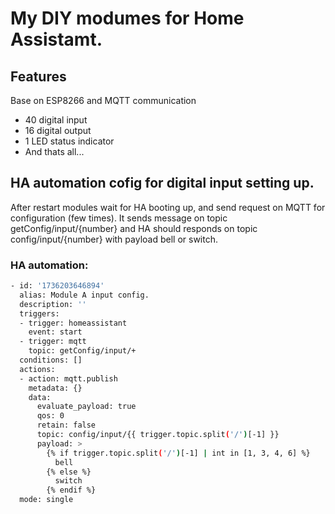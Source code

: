 # My DIY modumes for Home Assistamt. 
## Features

Base on ESP8266 and MQTT communication
- 40 digital input
- 16 digital output
- 1 LED status indicator 
- And thats all...

## HA automation cofig for digital input setting up.

After restart modules wait for HA booting up, and send request on MQTT for configuration (few times). It sends message on topic getConfig/input/{number} and HA should responds on topic config/input/{number} with payload bell or switch.

### HA automation:

```sh
- id: '1736203646894'
  alias: Module A input config.
  description: ''
  triggers:
  - trigger: homeassistant
    event: start
  - trigger: mqtt
    topic: getConfig/input/+
  conditions: []
  actions:
  - action: mqtt.publish
    metadata: {}
    data:
      evaluate_payload: true
      qos: 0
      retain: false
      topic: config/input/{{ trigger.topic.split('/')[-1] }}
      payload: >
        {% if trigger.topic.split('/')[-1] | int in [1, 3, 4, 6] %}
          bell
        {% else %}
          switch
        {% endif %}
  mode: single
```
